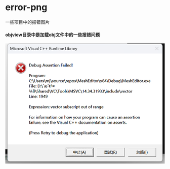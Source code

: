 # error-png
一些项目中的报错图片

#### objview目录中是加载obj文件中的一些报错问题

![image](https://github.com/KiktMa/error-png/blob/master/objview/MeshEditor.png)
